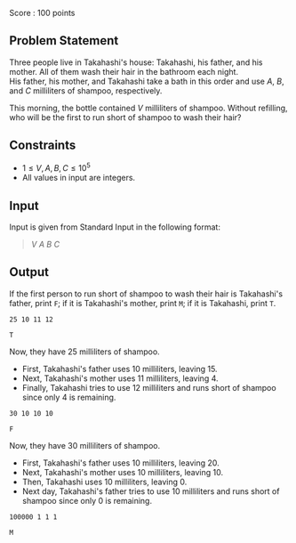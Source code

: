 Score : $100$ points

## Problem Statement

Three people live in Takahashi's house: Takahashi, his father, and his mother. All of them wash their hair in the bathroom each night.<br>
His father, his mother, and Takahashi take a bath in this order and use $A$, $B$, and $C$ milliliters of shampoo, respectively.

This morning, the bottle contained $V$ milliliters of shampoo. Without refilling, who will be the first to run short of shampoo to wash their hair?

## Constraints

- $1 \leq V,A,B,C \leq 10^5$
- All values in input are integers.

## Input

Input is given from Standard Input in the following format:

> $V$ $A$ $B$ $C$

## Output

If the first person to run short of shampoo to wash their hair is Takahashi's father, print `F`; if it is Takahashi's mother, print `M`; if it is Takahashi, print `T`.

```input1
25 10 11 12
```

```output1
T
```

Now, they have $25$ milliliters of shampoo.

- First, Takahashi's father uses $10$ milliliters, leaving $15$.
- Next, Takahashi's mother uses $11$ milliliters, leaving $4$.
- Finally, Takahashi tries to use $12$ milliliters and runs short of shampoo since only $4$ is remaining.

```input2
30 10 10 10
```

```output2
F
```

Now, they have $30$ milliliters of shampoo.

- First, Takahashi's father uses $10$ milliliters, leaving $20$.
- Next, Takahashi's mother uses $10$ milliliters, leaving $10$.
- Then, Takahashi uses $10$ milliliters, leaving $0$.
- Next day, Takahashi's father tries to use $10$ milliliters and runs short of shampoo since only $0$ is remaining.

```input3
100000 1 1 1
```

```output3
M
```